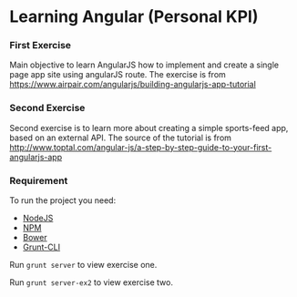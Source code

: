 Learning Angular (Personal KPI)
===


### First Exercise
Main objective to learn AngularJS how to implement and create a single page app site using angularJS route.
The exercise is from https://www.airpair.com/angularjs/building-angularjs-app-tutorial


### Second Exercise
Second exercise is to learn more about creating a simple sports-feed app, based on an external API.
The source of the tutorial is from http://www.toptal.com/angular-js/a-step-by-step-guide-to-your-first-angularjs-app

### Requirement
To run the project you need:
- [NodeJS](http://nodejs.org/download/)
- [NPM](https://www.npmjs.com/)
- [Bower](http://bower.io/#install-bower)
- [Grunt-CLI](http://gruntjs.com/getting-started)

Run `grunt server` to view exercise one.

Run `grunt server-ex2` to view exercise two.